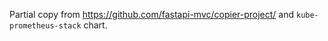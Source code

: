 Partial copy from <https://github.com/fastapi-mvc/copier-project/> and `kube-prometheus-stack` chart.